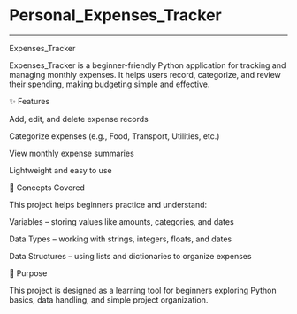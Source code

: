 # Personal_Expenses_Tracker

------------
Expenses_Tracker

Expenses_Tracker is a beginner-friendly Python application for tracking and managing monthly expenses.
It helps users record, categorize, and review their spending, making budgeting simple and effective.

✨ Features

Add, edit, and delete expense records

Categorize expenses (e.g., Food, Transport, Utilities, etc.)

View monthly expense summaries

Lightweight and easy to use

📘 Concepts Covered

This project helps beginners practice and understand:

Variables – storing values like amounts, categories, and dates

Data Types – working with strings, integers, floats, and dates

Data Structures – using lists and dictionaries to organize expenses

🎯 Purpose

This project is designed as a learning tool for beginners exploring Python basics, data handling, and simple project organization.


